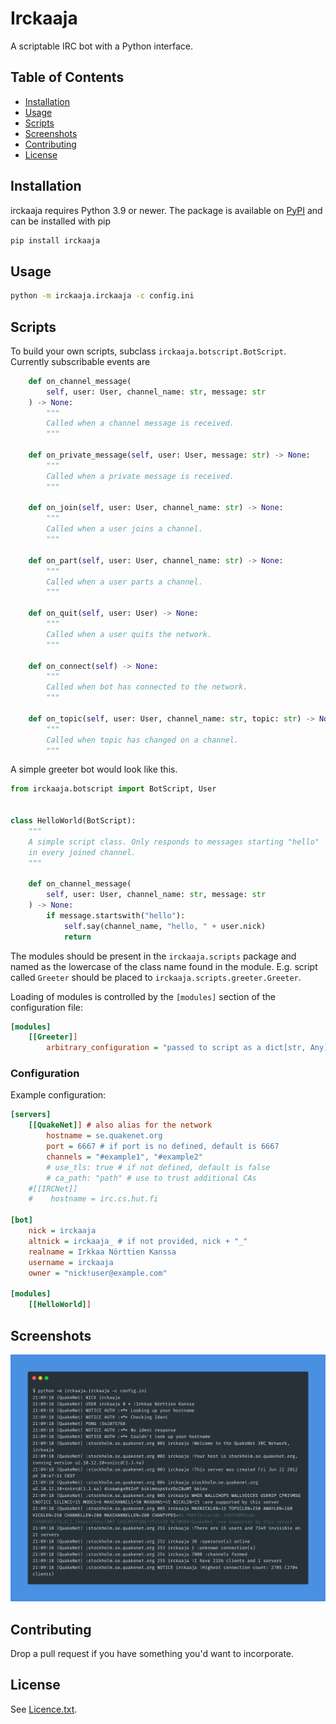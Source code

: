 # Irckaaja

A scriptable IRC bot with a Python interface.

## Table of Contents

- [Installation](#installation)
- [Usage](#usage)
- [Scripts](#scripts)
- [Screenshots](#screenshots)
- [Contributing](#contributing)
- [License](#license)

## Installation

irckaaja requires Python 3.9 or newer. The package is available on [PyPI](https://pypi.org/project/irckaaja/)
and can be installed with pip

```bash
pip install irckaaja
```

## Usage
```bash
python -m irckaaja.irckaaja -c config.ini
```

## Scripts

To build your own scripts, subclass `irckaaja.botscript.BotScript`. Currently
subscribable events are

```python
    def on_channel_message(
        self, user: User, channel_name: str, message: str
    ) -> None:
        """
        Called when a channel message is received.
        """

    def on_private_message(self, user: User, message: str) -> None:
        """
        Called when a private message is received.
        """

    def on_join(self, user: User, channel_name: str) -> None:
        """
        Called when a user joins a channel.
        """

    def on_part(self, user: User, channel_name: str) -> None:
        """
        Called when a user parts a channel.
        """

    def on_quit(self, user: User) -> None:
        """
        Called when a user quits the network.
        """

    def on_connect(self) -> None:
        """
        Called when bot has connected to the network.
        """

    def on_topic(self, user: User, channel_name: str, topic: str) -> None:
        """
        Called when topic has changed on a channel.
        """
```

A simple greeter bot would look like this.

```python
from irckaaja.botscript import BotScript, User


class HelloWorld(BotScript):
    """
    A simple script class. Only responds to messages starting "hello"
    in every joined channel.
    """

    def on_channel_message(
        self, user: User, channel_name: str, message: str
    ) -> None:
        if message.startswith("hello"):
            self.say(channel_name, "hello, " + user.nick)
            return
```

The modules should be present in the `irckaaja.scripts` package and named as the
lowercase of the class name found in the module. E.g. script called `Greeter`
should be placed to `irckaaja.scripts.greeter.Greeter`.

Loading of modules is controlled by the `[modules]` section of the configuration
 file:

```ini
[modules]
    [[Greeter]]
        arbitrary_configuration = "passed to script as a dict[str, Any]"
```

### Configuration

Example configuration:

```ini
[servers]
    [[QuakeNet]] # also alias for the network
        hostname = se.quakenet.org
        port = 6667 # if port is no defined, default is 6667
        channels = "#example1", "#example2"
        # use_tls: true # if not defined, default is false
        # ca_path: "path" # use to trust additional CAs
    #[[IRCNet]]
    #    hostname = irc.cs.hut.fi

[bot]
    nick = irckaaja
    altnick = irckaaja_ # if not provided, nick + "_"
    realname = Irkkaa Nörttien Kanssa
    username = irckaaja
    owner = "nick!user@example.com"

[modules]
    [[HelloWorld]]
```


## Screenshots

![Connection output](doc/output.png "Connection output")

## Contributing

Drop a pull request if you have something you'd want to incorporate.

## License

See [Licence.txt](LICENCE.txt).
